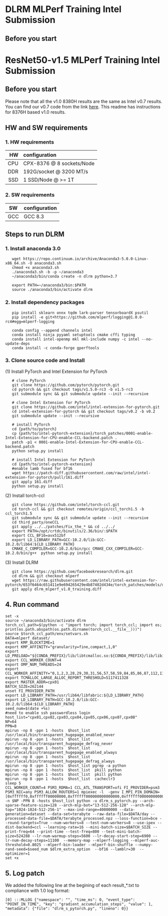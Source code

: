 # DLRM MLPerf Training Intel Submission

## Before you start
# ResNet50-v1.5 MLPerf Training Intel Submission

## Before you start
Please note that all the v1.0 8380H results are the same as Intel v0.7 results. You can find our v0.7 code from the link [here](https://github.com/mlcommons/training_results_v0.7/tree/master/Intel/benchmarks/dlrm).
This readme has instructions for 8376H based v1.0 results.

## HW and SW requirements
### 1. HW requirements
| HW | configuration |
| -: | :- |
| CPU | CPX-8376 @ 8 sockets/Node |
| DDR | 192G/socket @ 3200 MT/s |
| SSD | 1 SSD/Node @ >= 1T |

### 2. SW requirements
| SW |configuration  |
|--|--|
| GCC | GCC 8.3  |

## Steps to run DLRM

### 1. Install anaconda 3.0
```
   wget https://repo.continuum.io/archive/Anaconda3-5.0.0-Linux-x86_64.sh -O anaconda3.sh
   chmod +x anaconda3.sh
   ./anaconda3.sh -b -p ~/anaconda3
   ~/anaconda3/bin/conda create -n dlrm python=3.7

   export PATH=~/anaconda3/bin:$PATH
   source ./anaconda3/bin/activate dlrm
```
### 2. Install dependency packages
```
   pip install sklearn onnx tqdm lark-parser tensorboardX psutil
   pip install -e git+https://github.com/mlperf/logging@1.0.0-rc4#egg=mlperf-logging

   conda config --append channels intel
   conda install ninja pyyaml setuptools cmake cffi typing
   conda install intel-openmp mkl mkl-include numpy -c intel --no-update-deps
   conda install -c conda-forge gperftools
```
### 3. Clone source code and Install
(1) Install PyTorch and Intel Extension for PyTorch
```
   # clone PyTorch
   git clone https://github.com/pytorch/pytorch.git
   cd pytorch && git checkout tags/v1.5.0-rc3 -b v1.5-rc3
   git submodule sync && git submodule update --init --recursive

   # clone Intel Extension for PyTorch
   git clone https://github.com/intel/intel-extension-for-pytorch.git
   cd intel-extension-for-pytorch && git checkout tags/v0.2 -b v0.2
   git submodule update --init --recursive

   # install PyTorch
   cd {path/to/pytorch}
   cp {path/to/intel-pytorch-extension}/torch_patches/0001-enable-Intel-Extension-for-CPU-enable-CCL-backend.patch .
   patch -p1 < 0001-enable-Intel-Extension-for-CPU-enable-CCL-backend.patch
   python setup.py install

   # install Intel Extension for PyTorch
   cd {path/to/intel-pytorch-extension}
   #enable lamb fused for bf16
   wget https://patch-diff.githubusercontent.com/raw/intel/intel-extension-for-pytorch/pull/161.diff 
   git apply 161.diff
   python setup.py install
```
(2) Install torch-ccl
```
   git clone https://github.com/intel/torch-ccl.git
   cd torch-ccl && git checkout remotes/origin/ccl_torch1.5 -b ccl_torch1.5
   git submodule sync && git submodule update --init --recursive
   cd third_party/oneCCL
   git apply ../../patches/Fix_the_* && cd ../../   
   export PATH=/opt/crtdc/binutils/2.36/bin/:$PATH
   export CCL_BF16=avx512bf
   export LD_LIBRARY_PATH=GCC-10.2.0/lib:GCC-10.2.0/lib64:${LD_LIBRARY_PATH}
   CMAKE_C_COMPILER=GCC-10.2.0/bin/gcc CMAKE_CXX_COMPILER=GCC-10.2.0/bin/g++  python setup.py install
```
(3) Install DLRM
```
   git clone https://github.com/facebookresearch/dlrm.git
   cd dlrm && git checkout mlperf
   wget https://raw.githubusercontent.com/intel/intel-extension-for-pytorch/653f6464c651411e9e694265429e4b87402d434e/torch_patches/models/dlrm_mlperf_v1.0_training.diff
   git apply dlrm_mlperf_v1.0_training.diff
```
## 4. Run command
```
set -x
source ~/anaconda3/bin/activate dlrm
torch_ccl_path=$(python -c "import torch; import torch_ccl; import os;  print(os.path.abspath(os.path.dirname(torch_ccl.__file__)))")
source $torch_ccl_path/env/setvars.sh
DATA=mlperf_dataset/
export KMP_BLOCKTIME=1
export KMP_AFFINITY="granularity=fine,compact,1,0"
export LD_PRELOAD="${CONDA_PREFIX}/lib/libtcmalloc.so:${CONDA_PREFIX}/lib/libiomp5.so"
export CCL_WORKER_COUNT=4
export OMP_NUM_THREADS=24
export CCL_WORKER_AFFINITY="0,1,2,3,28,29,30,31,56,57,58,59,84,85,86,87,112,113,114,115,140,141,142,143,168,169,170,171,196,197,198,199"
export TCMALLOC_LARGE_ALLOC_REPORT_THRESHOLD=5117411328
export MASTER_ADDR=cpx01
BATCH_SIZE=262144
unset FI_PROVIDER_PATH
export LD_LIBRARY_PATH=/usr/lib64/libfabric:${LD_LIBRARY_PATH}
export LD_LIBRARY_PATH=GCC-10.2.0/lib:GCC-10.2.0/lib64:${LD_LIBRARY_PATH}
seed_num=$(date +%s)
#need to enable ssh passwordless login
host_list="cpx01,cpx02,cpx03,cpx04,cpx05,cpx06,cpx07,cpx08"
NP=64
PPN=8
mpirun -np 8 -ppn 1 -hosts  $host_list  /usr/local/bin/transparent_hugepage_enabled_never
mpirun -np 8 -ppn 1 -hosts  $host_list  /usr/local/bin/transparent_hugepage_defrag_never
mpirun -np 8 -ppn 1 -hosts  $host_list  /usr/local/bin/transparent_hugepage_enabled_always
mpirun -np 8 -ppn 1 -hosts  $host_list  /usr/local/bin/transparent_hugepage_defrag_always
mpirun -np 8 -ppn 1 -hosts  $host_list pgrep -a python
mpirun -np 8 -ppn 1 -hosts  $host_list  pkill python
mpirun -np 8 -ppn 1 -hosts  $host_list  pkill python
mpirun -np 8 -ppn 1 -hosts  $host_list  cacheclr3
sleep 5
CCL_WORKER_COUNT=4 PSM3_RDMA=1 CCL_ATL_TRANSPORT=ofi FI_PROVIDER=psm3 PSM3_NIC=any PSM3_ALLOW_ROUTERS=1 mpiexec -l  -genv I_MPI_PIN_DOMAIN=[0xffffff0,0xffffff00000000,0xffffff000000000000000,0xffffff0000000000000000000000,0xffffff00000000000000000000000000000,0xffffff000000000000000000000000000000000000,0xffffff0000000000000000000000000000000000000000000,0xffffff00000000000000000000000000000000000000000000000000,] -n $NP -PPN 8 -hosts $host_list python -u dlrm_s_pytorch.py --arch-sparse-feature-size=128 --arch-mlp-bot="13-512-256-128" --arch-mlp-top="1024-1024-512-256-1" --max-ind-range=40000000 --data-generation=dataset --data-set=terabyte --raw-data-file=$DATA/day --processed-data-file=$DATA/terabyte_processed.npz --loss-function=bce --round-targets=True --num-workers=8 --test-num-workers=8 --use-ipex --dist-backend=ccl --learning-rate=16 --mini-batch-size=$BATCH_SIZE --print-freq=64 --print-time --test-freq=800 --test-mini-batch-size=524288 --lr-num-warmup-steps=5600 --lr-decay-start-step=6900 --lr-num-decay-steps=11100  --memory-map --mlperf-logging --mlperf-auc-threshold=0.8025 --mlperf-bin-loader --mlperf-bin-shuffle --numpy-rand-seed=$seed_num $dlrm_extra_option  --bf16 --lamblr=30  --optimizer=1  
set +x
```

## 5. Log patch 
We added the following line at the begining of each result_*.txt to compliance with 1.0 log format:
``` 
[0] :::MLLOG {"namespace": "", "time_ms": 0, "event_type": "POINT_IN_TIME", "key": "gradient_accumulation_steps", "value": 1, "metadata": {"file": "dlrm_s_pytorch.py", "lineno": 0}}

```

